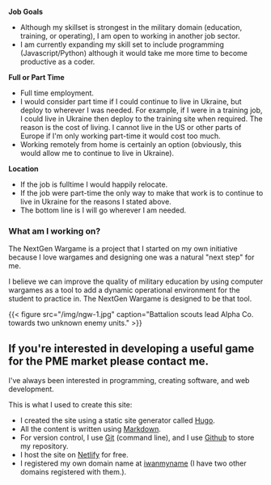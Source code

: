 **Job Goals**
- Although my skillset is strongest in the military domain (education, training,
  or operating), I am open to working in another job sector.
- I am currently expanding my skill set to include programming
  (Javascript/Python) although it would take me more time to become productive
  as a coder.

**Full or Part Time**
- Full time employment.
- I would consider part time if I could continue to live in Ukraine, but
  deploy to wherever I was needed. For example, if I were in a training job, I
  could live in Ukraine then deploy to the training site when required. The
  reason is the cost of living. I cannot live in the US or other parts
  of Europe if I'm only working part-time it would cost too much.
- Working remotely from home is certainly an option (obviously, this would
  allow me to continue to live in Ukraine).

**Location**
- If the job is fulltime I would happily relocate.
- If the job were part-time the only way to make that work is to continue to
  live in Ukraine for the reasons I stated above.
- The bottom line is I will go wherever I am needed.


### What am I working on?
The NextGen Wargame is a project that I started on my own initiative because I love
wargames and designing one was a natural "next step" for me.  

I believe we can improve the quality of military education by using computer
wargames as a tool to add a dynamic operational environment for the student to
practice in. The NextGen Wargame is designed to be that tool.  

{{< figure src="/img/ngw-1.jpg" caption="Battalion scouts lead Alpha Co. towards two unknown enemy units." >}}

## If you're interested in developing a useful game for the PME market please contact me.

I've always been interested in programming, creating software, and web
development.

This is what I used to create this site:
- I created the site using a static site generator called [Hugo](https://gohugo.io/).
- All the content is written using [Markdown](https://www.markdownguide.org/). 
- For version control, I use [Git](https://git-scm.com/) (command line), and I
  use [Github](https://github.com/) to store my repository.
- I host the site on [Netlify](https://www.netlify.com/) for free. 
- I registered my own domain name at [iwanmyname](https://iwantmyname.com/) (I
  have two other domains registered with them.).  
